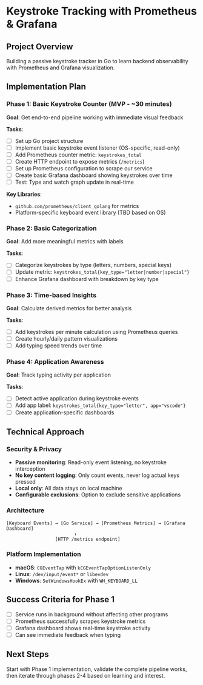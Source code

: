 # Keystroke Tracking with Prometheus & Grafana

## Project Overview
Building a passive keystroke tracker in Go to learn backend observability with Prometheus and Grafana visualization.

## Implementation Plan

### Phase 1: Basic Keystroke Counter (MVP - ~30 minutes)
**Goal**: Get end-to-end pipeline working with immediate visual feedback

**Tasks**:
- [ ] Set up Go project structure
- [ ] Implement basic keystroke event listener (OS-specific, read-only)
- [ ] Add Prometheus counter metric: `keystrokes_total`
- [ ] Create HTTP endpoint to expose metrics (`/metrics`)
- [ ] Set up Prometheus configuration to scrape our service
- [ ] Create basic Grafana dashboard showing keystrokes over time
- [ ] Test: Type and watch graph update in real-time

**Key Libraries**:
- `github.com/prometheus/client_golang` for metrics
- Platform-specific keyboard event library (TBD based on OS)

### Phase 2: Basic Categorization
**Goal**: Add more meaningful metrics with labels

**Tasks**:
- [ ] Categorize keystrokes by type (letters, numbers, special keys)
- [ ] Update metric: `keystrokes_total{key_type="letter|number|special"}`
- [ ] Enhance Grafana dashboard with breakdown by key type

### Phase 3: Time-based Insights
**Goal**: Calculate derived metrics for better analysis

**Tasks**:
- [ ] Add keystrokes per minute calculation using Prometheus queries
- [ ] Create hourly/daily pattern visualizations
- [ ] Add typing speed trends over time

### Phase 4: Application Awareness
**Goal**: Track typing activity per application

**Tasks**:
- [ ] Detect active application during keystroke events
- [ ] Add app label: `keystrokes_total{key_type="letter", app="vscode"}`
- [ ] Create application-specific dashboards

## Technical Approach

### Security & Privacy
- **Passive monitoring**: Read-only event listening, no keystroke interception
- **No key content logging**: Only count events, never log actual keys pressed
- **Local only**: All data stays on local machine
- **Configurable exclusions**: Option to exclude sensitive applications

### Architecture
```
[Keyboard Events] → [Go Service] → [Prometheus Metrics] → [Grafana Dashboard]
                         ↓
                  [HTTP /metrics endpoint]
```

### Platform Implementation
- **macOS**: `CGEventTap` with `kCGEventTapOptionListenOnly`
- **Linux**: `/dev/input/event*` or `libevdev`
- **Windows**: `SetWindowsHookEx` with `WH_KEYBOARD_LL`

## Success Criteria for Phase 1
- [ ] Service runs in background without affecting other programs
- [ ] Prometheus successfully scrapes keystroke metrics
- [ ] Grafana dashboard shows real-time keystroke activity
- [ ] Can see immediate feedback when typing

## Next Steps
Start with Phase 1 implementation, validate the complete pipeline works, then iterate through phases 2-4 based on learning and interest.
